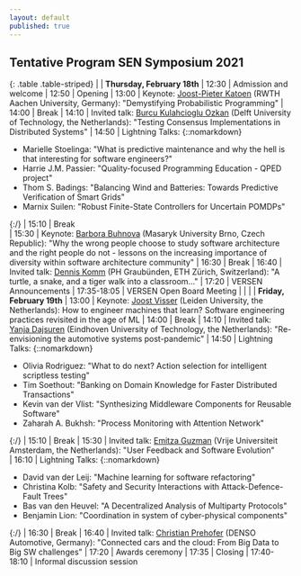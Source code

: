 ```yaml
---
layout: default
published: true
---
```


## Tentative Program SEN Symposium 2021

{: .table .table-striped}
|        | <b>Thursday, February 18th</b>
|  12:30 | Admission and welcome
|  12:50 | Opening
|  13:00 | Keynote: [Joost-Pieter Katoen](https://www-i2.informatik.rwth-aachen.de/~katoen/) (RWTH Aachen University, Germany): "Demystifying Probabilistic Programming" <!-- - *Process Mining: How to pick your automation battles?* <br> session chair: Jorge Perez --> 
|  14:00 | Break
|  14:10 | Invited talk: [Burcu Kulahcioglu Ozkan](https://burcuku.github.io/home/) (Delft University of Technology, the Netherlands): "Testing Consensus Implementations in Distributed Systems"
|  14:50 | Lightning Talks: {::nomarkdown}<ul><li>Marielle Stoelinga: "What is predictive maintenance and why the hell is that interesting for software engineers?"</li><li>Harrie J.M. Passier: "Quality-focused Programming Education - QPED project"</li><li>Thom S. Badings: "Balancing Wind and Batteries: Towards Predictive Verification of Smart Grids"</li><li>Marnix Suilen: "Robust Finite-State Controllers for Uncertain POMDPs"</li></ul>{:/}
|  15:10 | Break   
|  15:30 | Keynote: [Barbora Buhnova](https://www.fi.muni.cz/~buhnova/) (Masaryk University Brno, Czech Republic): "Why the wrong people choose to study software architecture and the right people do not - lessons on the increasing importance of diversity within software architecture community"
|  16:30 | Break
|  16:40 | Invited talk: [Dennis Komm](https://people.inf.ethz.ch/dkomm/) (PH Graubünden, ETH Zürich, Switzerland): "A turtle, a snake, and a tiger walk into a classroom..."
|  17:20 | VERSEN Announcements
|  17:35-18:05 | VERSEN Open Board Meeting
|        |
|        | <b>Friday, February 19th</b>
|  13:00 | Keynote: [Joost Visser](https://jstvssr.github.io/) (Leiden University, the Netherlands): How to engineer machines that learn? Software engineering practices revisited in the age of ML 
|  14:00 | Break
|  14:10 | Invited talk: [Yanja Dajsuren](https://www.tue.nl/en/research/researchers/yanja-dajsuren/) (Eindhoven University of Technology, the Netherlands): "Re-envisioning the automotive systems post-pandemic"
|  14:50 | Lightning Talks: {::nomarkdown}<ul><li>Olivia Rodriguez: "What to do next? Action selection for intelligent scriptless testing"</li><li>Tim Soethout: "Banking on Domain Knowledge for Faster Distributed Transactions"</li><li>Kevin van der Vlist: "Synthesizing Middleware Components for Reusable Software"</li><li>Zaharah A. Bukhsh: "Process Monitoring with Attention Network"</li></ul>{:/}
|  15:10 | Break
|  15:30 | Invited talk: [Emitza Guzman](http://145.108.225.28/emitza-guzman/) (Vrije Universiteit Amsterdam, the Netherlands): "User Feedback and Software Evolution"   
|  16:10 | Lightning Talks: {::nomarkdown}<ul><li>David van der Leij: "Machine learning for software refactoring"</li><li>Christina Kolb: "Safety and Security Interactions with Attack-Defence-Fault Trees"</li><li>Bas van den Heuvel: "A Decentralized Analysis of Multiparty Protocols"</li><li>Benjamin Lion: "Coordination in system of cyber-physical components"</li></ul>{:/}
|  16:30 | Break
|  16:40 | Invited talk: [Christian Prehofer](http://www.prehofer.de/Research/Welcome.html) (DENSO Automotive, Germany): "Connected cars and the cloud: From Big Data to Big SW challenges"
|  17:20 | Awards ceremony
|  17:35 | Closing
|  17:40-18:10 | Informal discussion session


<!--
#### List of accepted lightning talks 

* Petra Heck and Luís Cruz. Software Engineering for Machine Learning Applications
* Roberto Verdecchia. Architectural Technical Debt: Taming the Beast
* Enrique Larios Vargas and Luís Cruz. Software Engineering and Mental Health
* Eleni Constantinou. Software ecosystem evolution: Past research and the road ahead
* Emitzá Guzmán. Analyzing User Feedback for Software Evolution
* Héctor Cadavid. A Software Engineering perspective on Systems of Systems architecting
* Ilias Gerostathopoulos. Architecture-Based Self-Adaptation: Open Challenges and Promising Directions
* Yaping Luo, Tanja Vos, Pekka Aho and Kevin van der Vlist. ITEA3 IVVES project: Industrial-grade verification and validation of evolving systems (In Finance)
* Bert de Brock. Where should I publish?
-->